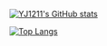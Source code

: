 [![YJ1211's GitHub stats](https://github-readme-stats.vercel.app/api?username=guyijie1211&show_icons=true&theme=gruvbox_light)](https://github.com/anuraghazra/github-readme-stats)


[![Top Langs](https://github-readme-stats.vercel.app/api/top-langs/?username=guyijie1211&theme=gruvbox_light&layout=compact)](https://github.com/anuraghazra/github-readme-stats)
